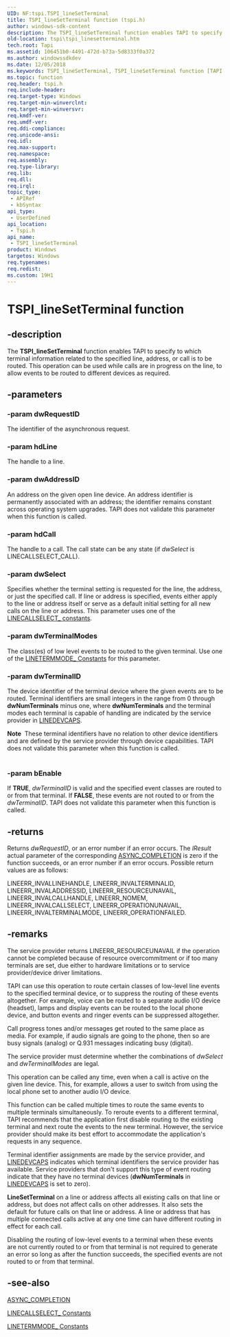 ```yaml
---
UID: NF:tspi.TSPI_lineSetTerminal
title: TSPI_lineSetTerminal function (tspi.h)
author: windows-sdk-content
description: The TSPI_lineSetTerminal function enables TAPI to specify to which terminal information related to the specified line, address, or call is to be routed.
old-location: tspi\tspi_linesetterminal.htm
tech.root: Tapi
ms.assetid: 106451b0-4491-472d-b73a-5d8333f0a372
ms.author: windowssdkdev
ms.date: 12/05/2018
ms.keywords: TSPI_lineSetTerminal, TSPI_lineSetTerminal function [TAPI 2.2], _tspi_tspi_linesetterminal, tspi.tspi_linesetterminal, tspi/TSPI_lineSetTerminal
ms.topic: function
req.header: tspi.h
req.include-header: 
req.target-type: Windows
req.target-min-winverclnt: 
req.target-min-winversvr: 
req.kmdf-ver: 
req.umdf-ver: 
req.ddi-compliance: 
req.unicode-ansi: 
req.idl: 
req.max-support: 
req.namespace: 
req.assembly: 
req.type-library: 
req.lib: 
req.dll: 
req.irql: 
topic_type:
 - APIRef
 - kbSyntax
api_type:
 - UserDefined
api_location:
 - Tspi.h
api_name:
 - TSPI_lineSetTerminal
product: Windows
targetos: Windows
req.typenames: 
req.redist: 
ms.custom: 19H1
---
```


# TSPI_lineSetTerminal function


## -description


The 
<b>TSPI_lineSetTerminal</b> function enables TAPI to specify to which terminal information related to the specified line, address, or call is to be routed. This operation can be used while calls are in progress on the line, to allow events to be routed to different devices as required.


## -parameters




### -param dwRequestID

The identifier of the asynchronous request.


### -param hdLine

The handle to a line.


### -param dwAddressID

An address on the given open line device. An address identifier is permanently associated with an address; the identifier remains constant across operating system upgrades. TAPI does not validate this parameter when this function is called.


### -param hdCall

The handle to a call. The call state can be any state (if <i>dwSelect</i> is LINECALLSELECT_CALL).


### -param dwSelect

Specifies whether the terminal setting is requested for the line, the address, or just the specified call. If line or address is specified, events either apply to the line or address itself or serve as a default initial setting for all new calls on the line or address. This parameter uses one of the 
<a href="https://docs.microsoft.com/windows/desktop/Tapi/linecallselect--constants">LINECALLSELECT_ constants</a>.


### -param dwTerminalModes

The class(es) of low level events to be routed to the given terminal. Use one of the 
<a href="https://docs.microsoft.com/windows/desktop/Tapi/linetermmode--constants">LINETERMMODE_ Constants</a> for this parameter.


### -param dwTerminalID

The device identifier of the terminal device where the given events are to be routed. Terminal identifiers are small integers in the range from 0 through <b>dwNumTerminals</b> minus one, where <b>dwNumTerminals</b> and the terminal modes each terminal is capable of handling are indicated by the service provider in 
<a href="https://docs.microsoft.com/windows/desktop/api/tapi/ns-tapi-linedevcaps_tag">LINEDEVCAPS</a>. 




<div class="alert"><b>Note</b>  These terminal identifiers have no relation to other device identifiers and are defined by the service provider through device capabilities. TAPI does not validate this parameter when this function is called.</div>
<div> </div>

### -param bEnable

If <b>TRUE</b>, <i>dwTerminalID</i> is valid and the specified event classes are routed to or from that terminal. If <b>FALSE</b>, these events are not routed to or from the <i>dwTerminalID</i>. TAPI does not validate this parameter when this function is called.


## -returns



Returns <i>dwRequestID</i>, or an error number if an error occurs. The <i>lResult</i> actual parameter of the corresponding 
<a href="https://docs.microsoft.com/windows/desktop/api/tspi/nc-tspi-async_completion">ASYNC_COMPLETION</a> is zero if the function succeeds, or an error number if an error occurs. Possible return values are as follows:

LINEERR_INVALLINEHANDLE, LINEERR_INVALTERMINALID, LINEERR_INVALADDRESSID, LINEERR_RESOURCEUNAVAIL, LINEERR_INVALCALLHANDLE, LINEERR_NOMEM, LINEERR_INVALCALLSELECT, LINEERR_OPERATIONUNAVAIL, LINEERR_INVALTERMINALMODE, LINEERR_OPERATIONFAILED.




## -remarks



The service provider returns LINEERR_RESOURCEUNAVAIL if the operation cannot be completed because of resource overcommitment or if too many terminals are set, due either to hardware limitations or to service provider/device driver limitations.

TAPI can use this operation to route certain classes of low-level line events to the specified terminal device, or to suppress the routing of these events altogether. For example, voice can be routed to a separate audio I/O device (headset), lamps and display events can be routed to the local phone device, and button events and ringer events can be suppressed altogether.

Call progress tones and/or messages get routed to the same place as media. For example, if audio signals are going to the phone, then so are busy signals (analog) or Q.931 messages indicating busy (digital).

The service provider must determine whether the combinations of <i>dwSelect</i> and <i>dwTerminalModes </i>are legal.

This operation can be called any time, even when a call is active on the given line device. This, for example, allows a user to switch from using the local phone set to another audio I/O device.

This function can be called multiple times to route the same events to multiple terminals simultaneously. To reroute events to a different terminal, TAPI recommends that the application first disable routing to the existing terminal and next route the events to the new terminal. However, the service provider should make its best effort to accommodate the application's requests in any sequence.

Terminal identifier assignments are made by the service provider, and 
<a href="https://docs.microsoft.com/windows/desktop/api/tapi/ns-tapi-linedevcaps_tag">LINEDEVCAPS</a> indicates which terminal identifiers the service provider has available. Service providers that don't support this type of event routing indicate that they have no terminal devices (<b>dwNumTerminals</b> in 
<a href="https://docs.microsoft.com/windows/desktop/api/tapi/ns-tapi-linedevcaps_tag">LINEDEVCAPS</a> is set to zero).

<b>LineSetTerminal</b> on a line or address affects all existing calls on that line or address, but does not affect calls on other addresses. It also sets the default for future calls on that line or address. A line or address that has multiple connected calls active at any one time can have different routing in effect for each call.

Disabling the routing of low-level events to a terminal when these events are not currently routed to or from that terminal is not required to generate an error so long as after the function succeeds, the specified events are not routed to or from that terminal.




## -see-also




<a href="https://docs.microsoft.com/windows/desktop/api/tspi/nc-tspi-async_completion">ASYNC_COMPLETION</a>



<a href="https://docs.microsoft.com/windows/desktop/Tapi/linecallselect--constants">LINECALLSELECT_ Constants</a>



<a href="https://docs.microsoft.com/windows/desktop/Tapi/linetermmode--constants">LINETERMMODE_ Constants</a>
 

 

